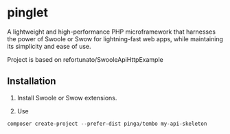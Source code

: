# pinglet
A lightweight and high-performance PHP microframework that harnesses the power of Swoole or Swow for lightning-fast web apps, while maintaining its simplicity and ease of use.

Project is based on refortunato/SwooleApiHttpExample

## Installation

1. Install Swoole or Swow extensions.

2. Use

```
composer create-project --prefer-dist pinga/tembo my-api-skeleton
```
